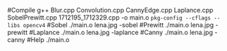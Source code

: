 #Compile
g++ Blur.cpp Convolution.cpp CannyEdge.cpp Laplance.cpp SobelPrewitt.cpp 1712195_1712329.cpp -o main.o `pkg-config --cflags --libs opencv4`
#Sobel
./main.o lena.jpg -sobel
#Prewitt
./main.o lena.jpg -prewitt
#Laplance
./main.o lena.jpg -laplance
#Canny
./main.o lena.jpg -canny
#Help
./main.o
